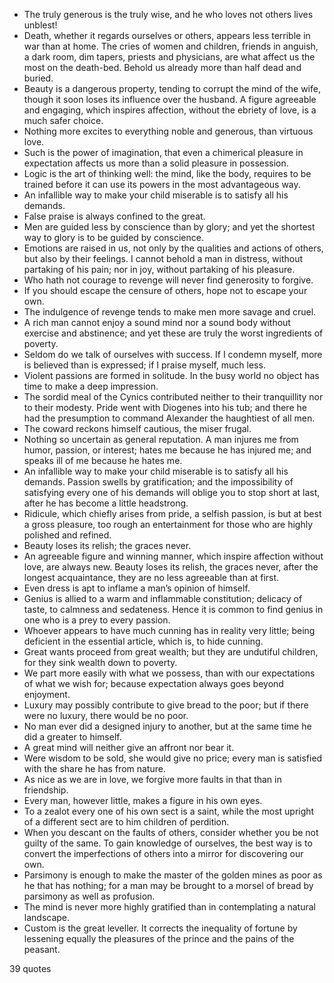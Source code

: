  - The truly generous is the truly wise, and he who loves not others lives unblest!
 - Death, whether it regards ourselves or others, appears less terrible in war than at home. The cries of women and children, friends in anguish, a dark room, dim tapers, priests and physicians, are what affect us the most on the death-bed. Behold us already more than half dead and buried.
 - Beauty is a dangerous property, tending to corrupt the mind of the wife, though it soon loses its influence over the husband. A figure agreeable and engaging, which inspires affection, without the ebriety of love, is a much safer choice.
 - Nothing more excites to everything noble and generous, than virtuous love.
 - Such is the power of imagination, that even a chimerical pleasure in expectation affects us more than a solid pleasure in possession.
 - Logic is the art of thinking well: the mind, like the body, requires to be trained before it can use its powers in the most advantageous way.
 - An infallible way to make your child miserable is to satisfy all his demands.
 - False praise is always confined to the great.
 - Men are guided less by conscience than by glory; and yet the shortest way to glory is to be guided by conscience.
 - Emotions are raised in us, not only by the qualities and actions of others, but also by their feelings. I cannot behold a man in distress, without partaking of his pain; nor in joy, without partaking of his pleasure.
 - Who hath not courage to revenge will never find generosity to forgive.
 - If you should escape the censure of others, hope not to escape your own.
 - The indulgence of revenge tends to make men more savage and cruel.
 - A rich man cannot enjoy a sound mind nor a sound body without exercise and abstinence; and yet these are truly the worst ingredients of poverty.
 - Seldom do we talk of ourselves with success. If I condemn myself, more is believed than is expressed; if I praise myself, much less.
 - Violent passions are formed in solitude. In the busy world no object has time to make a deep impression.
 - The sordid meal of the Cynics contributed neither to their tranquillity nor to their modesty. Pride went with Diogenes into his tub; and there he had the presumption to command Alexander the haughtiest of all men.
 - The coward reckons himself cautious, the miser frugal.
 - Nothing so uncertain as general reputation. A man injures me from humor, passion, or interest; hates me because he has injured me; and speaks ill of me because he hates me.
 - An infallible way to make your child miserable is to satisfy all his demands. Passion swells by gratification; and the impossibility of satisfying every one of his demands will oblige you to stop short at last, after he has become a little headstrong.
 - Ridicule, which chiefly arises from pride, a selfish passion, is but at best a gross pleasure, too rough an entertainment for those who are highly polished and refined.
 - Beauty loses its relish; the graces never.
 - An agreeable figure and winning manner, which inspire affection without love, are always new. Beauty loses its relish, the graces never, after the longest acquaintance, they are no less agreeable than at first.
 - Even dress is apt to inflame a man’s opinion of himself.
 - Genius is allied to a warm and inflammable constitution; delicacy of taste, to calmness and sedateness. Hence it is common to find genius in one who is a prey to every passion.
 - Whoever appears to have much cunning has in reality very little; being deficient in the essential article, which is, to hide cunning.
 - Great wants proceed from great wealth; but they are undutiful children, for they sink wealth down to poverty.
 - We part more easily with what we possess, than with our expectations of what we wish for; because expectation always goes beyond enjoyment.
 - Luxury may possibly contribute to give bread to the poor; but if there were no luxury, there would be no poor.
 - No man ever did a designed injury to another, but at the same time he did a greater to himself.
 - A great mind will neither give an affront nor bear it.
 - Were wisdom to be sold, she would give no price; every man is satisfied with the share he has from nature.
 - As nice as we are in love, we forgive more faults in that than in friendship.
 - Every man, however little, makes a figure in his own eyes.
 - To a zealot every one of his own sect is a saint, while the most upright of a different sect are to him children of perdition.
 - When you descant on the faults of others, consider whether you be not guilty of the same. To gain knowledge of ourselves, the best way is to convert the imperfections of others into a mirror for discovering our own.
 - Parsimony is enough to make the master of the golden mines as poor as he that has nothing; for a man may be brought to a morsel of bread by parsimony as well as profusion.
 - The mind is never more highly gratified than in contemplating a natural landscape.
 - Custom is the great leveller. It corrects the inequality of fortune by lessening equally the pleasures of the prince and the pains of the peasant.

39 quotes